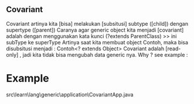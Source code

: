 ## Covariant
Covariant artinya kita [bisa] melakukan [subsitusi] subtype ([child]) dengan supertype ([parent])
Caranya agar generic object kita menjadi [covariant] adalah dengan menggunakan kata kunci 
    (?extends ParentClass) >> ini subType ke superType
Artinya saat kita membuat object Contoh<String>, maka bisa disubsitusi menjadi :
    Contoh<? extends Object>
Covariant adalah [read-only] , jadi kita tidak bisa mengubah data generic nya.
Why ? 
    see example :

# Example
src\learn\lang\generic\application\CovariantApp.java